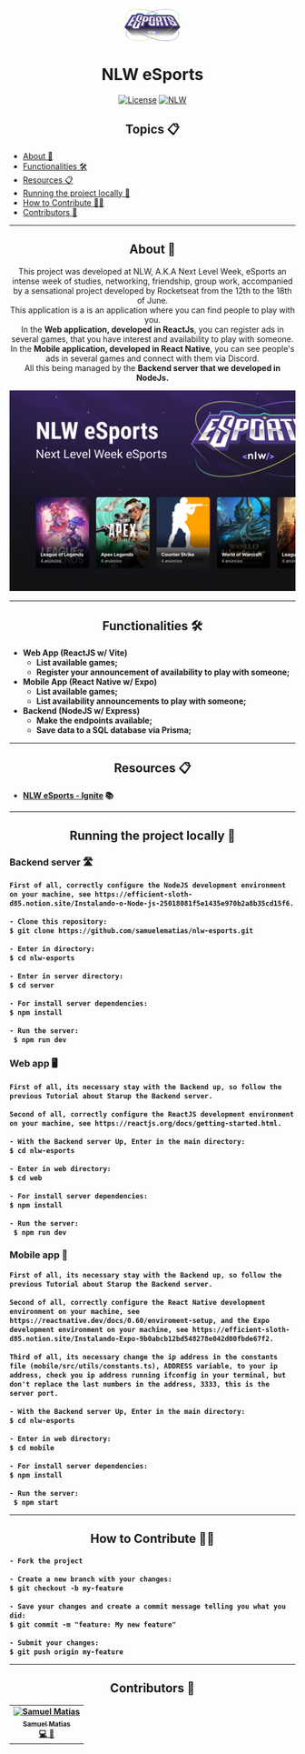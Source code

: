 <p align="center">
      <img src="docs/assets/logo.png" width="100" alt="Logo"/>
</p>

<h1 align="center">NLW eSports</h1>

<div align="center">

[![License](https://img.shields.io/static/v1?label=license&message=MIT&color=8257E6&labelColor=0A1033)](LICENSE)
[![NLW](https://img.shields.io/static/v1?label=NLW&message=eSports&color=8257E6&labelColor=0A1033)](https://www.rocketseat.com.br/)
</div>

<h2 align="center">Topics 📋</h2>

   <p>
   
   - [About 📖](#about-)
   - [Functionalities 🛠️](#functionalities-%EF%B8%8F)
   - [Resources 📋](#resources-)
   - [Running the project locally  🔨](#running-the-project-locally--)
   - [How to Contribute 💪🏾](#how-to-contribute-)
   - [Contributors 🚀](#contributors-)

   </p>

---

<h2 align="center">About 📖</h2>

<p align="center">
    This project was developed at NLW, A.K.A Next Level Week, eSports an intense week of studies, networking, friendship, group work, accompanied by a sensational project developed by Rocketseat from the 12th to the 18th of June.<br>
    This application is a is an application where you can find people to play with you.<br> 
    In the <b>Web application, developed in ReactJs</b>, you can register ads in several games, that you have interest and availability to play with someone.<br>
    In the <b>Mobile application, developed in React Native</b>, you can see people's ads in several games and connect with them via Discord. <br>
    All this being managed by the <b>Backend server that we developed in <b>NodeJs</b>.<br>
</p>

   <p align="center">
      <img alt="PayFlow" title="PayFlow" src="docs/assets/cover.png" />
   </p>

---

<h2 align="center">Functionalities 🛠️</h2>

   <p>

- Web App (ReactJS w/ Vite)
    - List available games;
    - Register your announcement of availability to play with someone;
- Mobile App (React Native w/ Expo)
    - List available games;
    - List availability announcements to play with someone;
- Backend (NodeJS w/ Express)
    - Make the endpoints available;
    - Save data to a SQL database via Prisma;
   </p>

---

<h2 align="center">Resources 📋</h2>

- [NLW eSports - Ignite](https://efficient-sloth-d85.notion.site/Ignite-18c1174738e54f1d8e742f794e210cd2) 📚

---

<h2 align="center">Running the project locally  🔨</h2>

<h3>Backend server 🛣</h3>

   ```
   First of all, correctly configure the NodeJS development environment on your machine, see https://efficient-sloth-d85.notion.site/Instalando-o-Node-js-25018081f5e1435e970b2a8b35cd15f6.
   
   - Clone this repository:
   $ git clone https://github.com/samuelematias/nlw-esports.git

   - Enter in directory:
   $ cd nlw-esports

   - Enter in server directory:
   $ cd server

   - For install server dependencies:
   $ npm install

   - Run the server: 
    $ npm run dev

   ```

   <h3>Web app 🖥</h3>

   ```
   First of all, its necessary stay with the Backend up, so follow the previous Tutorial about Starup the Backend server.

   Second of all, correctly configure the ReactJS development environment on your machine, see https://reactjs.org/docs/getting-started.html.

   - With the Backend server Up, Enter in the main directory:
   $ cd nlw-esports

   - Enter in web directory:
   $ cd web

   - For install server dependencies:
   $ npm install

   - Run the server: 
    $ npm run dev
   ```

  <h3>Mobile app 📱</h3>

   ```
   First of all, its necessary stay with the Backend up, so follow the previous Tutorial about Starup the Backend server.

   Second of all, correctly configure the React Native development environment on your machine, see https://reactnative.dev/docs/0.60/enviroment-setup, and the Expo development environment on your machine, see https://efficient-sloth-d85.notion.site/Instalando-Expo-9b0abcb12bd548278e042d00fbde67f2.

   Third of all, its necessary change the ip address in the constants file (mobile/src/utils/constants.ts), ADDRESS variable, to your ip address, check you ip address running ifconfig in your terminal, but don't replace the last numbers in the address, 3333, this is the server port.

   - With the Backend server Up, Enter in the main directory:
   $ cd nlw-esports

   - Enter in web directory:
   $ cd mobile

   - For install server dependencies:
   $ npm install

   - Run the server: 
    $ npm start
   ```

---

<h2 align="center">How to Contribute 💪🏾</h2>

   ```
   - Fork the project 

   - Create a new branch with your changes:
   $ git checkout -b my-feature

   - Save your changes and create a commit message telling you what you did:
   $ git commit -m "feature: My new feature"

   - Submit your changes:
   $ git push origin my-feature
   ```

---

<h2 align="center">Contributors 🚀</h2>

<!-- prettier-ignore -->
<table>
  <tr>
    <td align="center"><a href="https://twitter.com/samuelematias"><img src="https://avatars.githubusercontent.com/u/5155386?v=4" width="100px;" alt="Samuel Matias"/><br /><sub><b>Samuel Matias</b></sub></a><br /><a href="https://www.linkedin.com/in/samuelematias/"title="Code">💻</a><a href="https://linktr.ee/samuelematias"title="Design"> 🎨</a></td></td>
</table>
